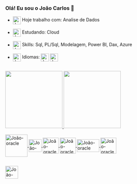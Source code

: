 ### Olá! Eu sou o João Carlos 👋

- <img align="center" alt="João-oracle" height="25" width="25" src="https://image.flaticon.com/icons/png/128/4237/4237045.png"> Hoje trabalho com: Analise de Dados 

- <img align="center" alt="João-oracle" height="25" width="25" src="https://image.flaticon.com/icons/png/128/747/747086.png"> Estudando: Cloud

- <img align="center" alt="João-oracle" height="25" width="25" src="https://image.flaticon.com/icons/png/128/2091/2091418.png"> Skills: Sql, PL/Sql, Modelagem, Power BI, Dax, Azure 

- <img align="center" alt="João-oracle" height="25" width="25" src="https://image.flaticon.com/icons/png/128/484/484531.png"> Idiomas: 
              <img align="center" alt="João-oracle" height="25" width="25" src="https://image.flaticon.com/icons/png/128/630/630591.png">
              <img align="center" alt="João-oracle" height="25" width="25" src="https://image.flaticon.com/icons/png/128/330/330459.png">
             
##

 <div>
  <a href="https://github.com/JcarlosJocsp">
  <img height="180em" src="https://github-readme-stats.vercel.app/api?username=JcarlosJocsp&show_icons=true&theme=dark&include_all_commits=true&count_private=true"/>
  <img height="180em" src="https://github-readme-stats.vercel.app/api/top-langs/?username=JcarlosJocsp&layout=compact&langs_count=7&theme=dark"/>
</div>

<div style="display: inline_block"><br>
  <img align="center" alt="João-oracle" height="70" width="70" src="https://cdn.jsdelivr.net/gh/devicons/devicon/icons/oracle/oracle-original.svg">
  <img align="center" alt="João-oracle" height="40" width="40" src="https://image.flaticon.com/icons/png/512/2772/2772128.png">
  <img align="center" alt="João-oracle" height="50" width="50" src="https://dashboard.snapcraft.io/site_media/appmedia/2016/08/icon256.png">
  <img align="center" alt="João-oracle" height="50" width="50" src="https://img.icons8.com/color/2x/power-bi.png">
  <img align="center" alt="João-oracle" height="40" width="70" src="https://upload.wikimedia.org/wikipedia/commons/thumb/b/b9/DAX_logo.svg/1280px-DAX_logo.svg.png">
  <img align="center" alt="João-oracle" height="50" width="50" src="https://image.flaticon.com/icons/png/512/873/873107.png">
</div>
 
 ##
  
<div> 
  <a href="https://www.linkedin.com/in/joao-carlos-analista-dedados" target="_blank"><img align="center" alt="João-oracle" height="40" width="40" src="https://cdn.jsdelivr.net/gh/devicons/devicon/icons/linkedin/linkedin-original.svg" target="_blank"></a>
</div>
  
 
  
